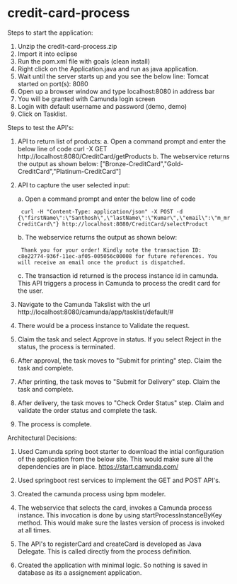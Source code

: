 # credit-card-process

Steps to start the application:

1. Unzip the credit-card-process.zip
2. Import it into eclipse
3. Run the pom.xml file with goals (clean install)
4. Right click on the Application.java and run as java application.
5. Wait until the server starts up and you see the below line:
Tomcat started on port(s): 8080
6. Open up a browser window and type localhost:8080 in address bar
7. You will be granted with Camunda login screen
8. Login with default username and password (demo, demo)
9. Click on Tasklist.

Steps to test the API's:

1. API to return list of products:
	a. Open a command prompt and enter the below line of code
		curl -X GET http://localhost:8080/CreditCard/getProducts
	b. The webservice returns the output as shown below:
		["Bronze-CreditCard","Gold-CreditCard","Platinum-CreditCard"]

2. API to capture the user selected input:

	a. Open a command prompt and enter the below line of code
	
		curl -H "Content-Type: application/json" -X POST -d {\"firstName\":\"Santhosh\",\"lastName\":\"Kumar\",\"email\":\"m_mrsanthosh@yahoo.com\",\"address\":\"Titaniumstraat10\",\"pincode\":\"7335CC\",\"city\":\"Apeldoorn\",\"country\":\"Netherlands\",\"selectedProduct\":\"Gold-CreditCard\"} http://localhost:8080/CreditCard/selectProduct
		
	b. The webservice returns the output as shown below:
		
		Thank you for your order! Kindly note the transaction ID: c8e22774-936f-11ec-af05-005056c00008 for future references. You will receive an email once the product is dispatched.
		
	c. The transaction id returned is the process instance id in camunda. This API triggers a process in Camunda to process the credit card for the user.
	

3. Navigate to the Camunda Takslist with the url http://localhost:8080/camunda/app/tasklist/default/#

4. There would be a process instance to Validate the request.

5. Claim the task and select Approve in status.
	If you select Reject in the status, the process is terminated.

6. After approval, the task moves to "Submit for printing" step. Claim the task and complete.

7. After printing, the task moves to "Submit for Delivery" step. Claim the task and complete.

8. After delivery, the task moves to "Check Order Status" step. Claim and validate the order status and complete the task.

9. The process is complete.


Architectural Decisions:

1. Used Camunda spring boot starter to download the intial configuration of the application from the below site. This would make sure all the dependencies are in place.
https://start.camunda.com/

2. Used springboot rest services to implement the GET and POST API's.

3. Created the camunda process using bpm modeler.

4. The webservice that selects the card, invokes a Camunda process instance. This invocation is done by using startProcessInstanceByKey method. This would make sure the lastes version of process is invoked at all times.

5. The API's to registerCard and createCard is developed as Java Delegate. This is called directly from the process definition.

6. Created the application with minimal logic. So nothing is saved in database as its a assignement application.
